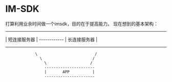 # IM-SDK
 打算利用业余时间做一个imsdk，目的在于提高能力。
 现在想到的基本架构：
 
 
 
 
 
 --------------------                     ------------------                 
 |    短连接服务器  |    ------------     |  长连接服务器   |                            
 --------------------                     -------------------
                 \                         /
                   \                      /
                     \                   /
                     ----------------------
                     |       APP          |
                     ----------------------
